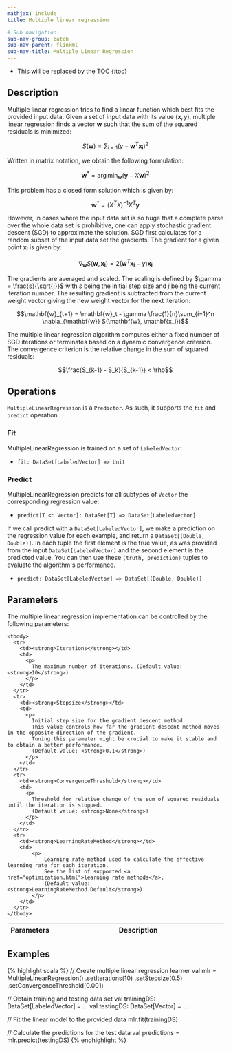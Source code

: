 ```yaml
---
mathjax: include
title: Multiple linear regression

# Sub navigation
sub-nav-group: batch
sub-nav-parent: flinkml
sub-nav-title: Multiple Linear Regression
---
```

<!--
Licensed to the Apache Software Foundation (ASF) under one
or more contributor license agreements.  See the NOTICE file
distributed with this work for additional information
regarding copyright ownership.  The ASF licenses this file
to you under the Apache License, Version 2.0 (the
"License"); you may not use this file except in compliance
with the License.  You may obtain a copy of the License at

  http://www.apache.org/licenses/LICENSE-2.0

Unless required by applicable law or agreed to in writing,
software distributed under the License is distributed on an
"AS IS" BASIS, WITHOUT WARRANTIES OR CONDITIONS OF ANY
KIND, either express or implied.  See the License for the
specific language governing permissions and limitations
under the License.
-->

* This will be replaced by the TOC
{:toc}

## Description

 Multiple linear regression tries to find a linear function which best fits the provided input data.
 Given a set of input data with its value $(\mathbf{x}, y)$, multiple linear regression finds
 a vector $\mathbf{w}$ such that the sum of the squared residuals is minimized:

 $$ S(\mathbf{w}) = \sum_{i=1} \left(y - \mathbf{w}^T\mathbf{x_i} \right)^2$$

 Written in matrix notation, we obtain the following formulation:

 $$\mathbf{w}^* = \arg \min_{\mathbf{w}} (\mathbf{y} - X\mathbf{w})^2$$

 This problem has a closed form solution which is given by:

  $$\mathbf{w}^* = \left(X^TX\right)^{-1}X^T\mathbf{y}$$

  However, in cases where the input data set is so huge that a complete parse over the whole data
  set is prohibitive, one can apply stochastic gradient descent (SGD) to approximate the solution.
  SGD first calculates for a random subset of the input data set the gradients. The gradient
  for a given point $\mathbf{x}_i$ is given by:

  $$\nabla_{\mathbf{w}} S(\mathbf{w}, \mathbf{x_i}) = 2\left(\mathbf{w}^T\mathbf{x_i} -
    y\right)\mathbf{x_i}$$

  The gradients are averaged and scaled. The scaling is defined by $\gamma = \frac{s}{\sqrt{j}}$
  with $s$ being the initial step size and $j$ being the current iteration number. The resulting gradient is subtracted from the
  current weight vector giving the new weight vector for the next iteration:

  $$\mathbf{w}_{t+1} = \mathbf{w}_t - \gamma \frac{1}{n}\sum_{i=1}^n \nabla_{\mathbf{w}} S(\mathbf{w}, \mathbf{x_i})$$

  The multiple linear regression algorithm computes either a fixed number of SGD iterations or terminates based on a dynamic convergence criterion.
  The convergence criterion is the relative change in the sum of squared residuals:

  $$\frac{S_{k-1} - S_k}{S_{k-1}} < \rho$$
  
## Operations

`MultipleLinearRegression` is a `Predictor`.
As such, it supports the `fit` and `predict` operation.

### Fit

MultipleLinearRegression is trained on a set of `LabeledVector`: 

* `fit: DataSet[LabeledVector] => Unit`

### Predict

MultipleLinearRegression predicts for all subtypes of `Vector` the corresponding regression value: 

* `predict[T <: Vector]: DataSet[T] => DataSet[LabeledVector]`

If we call predict with a `DataSet[LabeledVector]`, we make a prediction on the regression value
for each example, and return a `DataSet[(Double, Double)]`. In each tuple the first element
is the true value, as was provided from the input `DataSet[LabeledVector]` and the second element
is the predicted value. You can then use these `(truth, prediction)` tuples to evaluate
the algorithm's performance.

* `predict: DataSet[LabeledVector] => DataSet[(Double, Double)]`

## Parameters

  The multiple linear regression implementation can be controlled by the following parameters:
  
   <table class="table table-bordered">
    <thead>
      <tr>
        <th class="text-left" style="width: 20%">Parameters</th>
        <th class="text-center">Description</th>
      </tr>
    </thead>

    <tbody>
      <tr>
        <td><strong>Iterations</strong></td>
        <td>
          <p>
            The maximum number of iterations. (Default value: <strong>10</strong>)
          </p>
        </td>
      </tr>
      <tr>
        <td><strong>Stepsize</strong></td>
        <td>
          <p>
            Initial step size for the gradient descent method.
            This value controls how far the gradient descent method moves in the opposite direction of the gradient.
            Tuning this parameter might be crucial to make it stable and to obtain a better performance. 
            (Default value: <strong>0.1</strong>)
          </p>
        </td>
      </tr>
      <tr>
        <td><strong>ConvergenceThreshold</strong></td>
        <td>
          <p>
            Threshold for relative change of the sum of squared residuals until the iteration is stopped.
            (Default value: <strong>None</strong>)
          </p>
        </td>
      </tr>
      <tr>
        <td><strong>LearningRateMethod</strong></td>
        <td>
            <p>
                Learning rate method used to calculate the effective learning rate for each iteration.
                See the list of supported <a href="optimization.html">learning rate methods</a>.
                (Default value: <strong>LearningRateMethod.Default</strong>)
            </p>
        </td>
      </tr>
    </tbody>
  </table>

## Examples

{% highlight scala %}
// Create multiple linear regression learner
val mlr = MultipleLinearRegression()
.setIterations(10)
.setStepsize(0.5)
.setConvergenceThreshold(0.001)

// Obtain training and testing data set
val trainingDS: DataSet[LabeledVector] = ...
val testingDS: DataSet[Vector] = ...

// Fit the linear model to the provided data
mlr.fit(trainingDS)

// Calculate the predictions for the test data
val predictions = mlr.predict(testingDS)
{% endhighlight %}
